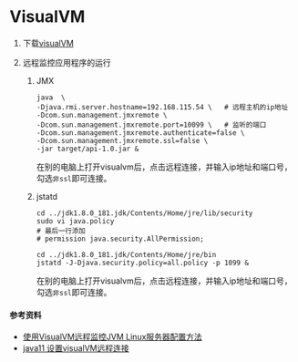 # VisualVM

1. 下载[visualVM](https://visualvm.github.io/download.html)

2. 远程监控应用程序的运行

   1. JMX

      ```shell
      java  \
      -Djava.rmi.server.hostname=192.168.115.54 \   # 远程主机的ip地址
      -Dcom.sun.management.jmxremote \
      -Dcom.sun.management.jmxremote.port=10099 \ 	# 监听的端口
      -Dcom.sun.management.jmxremote.authenticate=false \
      -Dcom.sun.management.jmxremote.ssl=false \
      -jar target/api-1.0.jar &
      ```

      在别的电脑上打开visualvm后，点击远程连接，并输入ip地址和端口号，勾选`非ssl`即可连接。

   2. jstatd

      ```shell
      cd ../jdk1.8.0_181.jdk/Contents/Home/jre/lib/security
      sudo vi java.policy
      # 最后一行添加
      # permission java.security.AllPermission;
      
      cd ../jdk1.8.0_181.jdk/Contents/Home/jre/bin
      jstatd -J-Djava.security.policy=all.policy -p 1099 &
      ```

      在别的电脑上打开visualvm后，点击远程连接，并输入ip地址和端口号，勾选`非ssl`即可连接。





#### 参考资料

* [使用VisualVM远程监控JVM Linux服务器配置方法](<https://www.linuxidc.com/Linux/2017-01/139409.htm>)
* [java11 设置visualVM远程连接](<https://ericdraken.com/profile-remote-java-apps-jdk-11-visualvm/>)